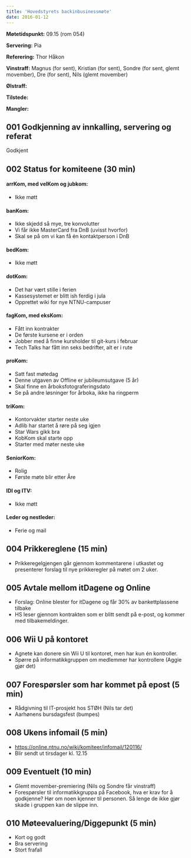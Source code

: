 ```yaml
---
title: 'Hovedstyrets backinbusinessmøte'
date: 2016-01-12
---
```


**Møtetidspunkt:** 09.15 (rom 054)

**Servering:** Pia

**Referering:** Thor Håkon

**Vinstraff:** Magnus (for sent), Kristian (for sent), Sondre (for sent, glemt movember), Dre (for sent), Nils (glemt movember)

**Ølstraff:** 

**Tilstede:** 

**Mangler:**

## 001 Godkjenning av innkalling, servering og referat 

Godkjent 

## 002 Status for komiteene (30 min)

#### arrKom, med velKom og jubkom:  

* Ikke møtt

#### banKom:  

* Ikke skjedd så mye, tre konvolutter
* Vi får ikke MasterCard fra DnB (uvisst hvorfor)
* Skal se på om vi kan få én kontaktperson i DnB

#### bedKom: 

* Ikke møtt

#### dotKom:

* Det har vært stille i ferien
* Kassesystemet er blitt ish ferdig i jula
* Opprettet wiki for nye NTNU-campuser

#### fagKom, med eksKom:

* Fått inn kontrakter
* De første kursene er i orden
* Jobber med å finne kursholder til git-kurs i februar
* Tech Talks har fått inn seks bedrifter, alt er i rute

#### proKom:  

* Satt fast møtedag
* Denne utgaven av Offline er jubileumsutgave (5 år)
* Skal finne en årboksfotograferingsdato
* Se på andre løsninger for årboka, ikke ha ringperm

#### triKom:

* Kontorvakter starter neste uke
* Adlib har startet å røre på seg igjen
* Star Wars gikk bra
* KobKom skal starte opp
* Starter med møter neste uke

#### SeniorKom: 

* Rolig
* Første møte blir etter Åre

#### IDI og ITV:

* Ikke møtt

#### Leder og nestleder:  

* Ferie og mail

## 004 Prikkereglene (15 min)

* Prikkeregelgjengen går gjennom kommentarene i utkastet og presenterer forslag til nye prikkeregler på møtet om 2 uker.

## 005 Avtale mellom itDagene og Online

* Forslag: Online blester for itDagene og får 30% av bankettplassene tilbake
* HS leser gjennom kontrakten som er blitt sendt på e-post, og kommer med tilbakemeldinger.

## 006 Wii U på kontoret

* Agnete kan donere sin Wii U til kontoret, men har kun én kontroller.
* Spørre på informatikkgruppen om medlemmer har kontrollere (Aggie gjør det)

## 007 Forespørsler som har kommet på epost (5 min)  

* Rådgivning til IT-prosjekt hos STØH (Nils tar det)
* Aarhønens bursdagsfest (bumpes)

## 008 Ukens infomail (5 min)

* https://online.ntnu.no/wiki/komiteer/infomail/120116/
* Blir sendt ut tirsdager kl. 12.15

## 009 Eventuelt (10 min)

* Glemt movember-premiering (Nils og Sondre får vinstraff)
* Forespørsler til informatikkgruppa på Facebook, hva er krav for å godkjenne? Hør om noen kjenner til personen. Så lenge de ikke gjør skade i gruppen kan de slippe inn.

## 010 Møteevaluering/Diggepunkt (5 min)

* Kort og godt
* Bra servering
* Stort frafall
